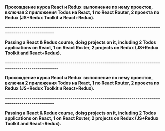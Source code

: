 **Прохождение курса React и Redux, выполнение по нему проектов, включая 2 приложения Todos на React, 1 по React Router, 2 проекта по Redux (JS+Redux Toolkit и React+Redux).**

**----------------------------------------------------------------------------------------------------**

**Passing a React & Redux course, doing projects on it, including 2 Todos applications on React, 1 on React Router, 2 projects on Redux (JS+Redux Toolkit and React+Redux).**

**------------------------------------------------------------------------------------------------------**

**Прохождение курса React и Redux, выполнение по нему проектов, включая 2 приложения Todos на React, 1 по React Router, 2 проекта по Redux (JS+Redux Toolkit и React+Redux).**

**----------------------------------------------------------------------------------------------------**

**Passing a React & Redux course, doing projects on it, including 2 Todos applications on React, 1 on React Router, 2 projects on Redux (JS+Redux Toolkit and React+Redux).**
